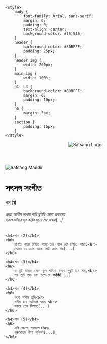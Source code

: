 <!DOCTYPE html>
<html lang="bn">
<head>
    <meta charset="UTF-8">
    <meta name="viewport" content="width=device-width, initial-scale=1.0">
    <title>সৎসঙ্গ সংগীত</title>

    <style>
        body {
            font-family: Arial, sans-serif;
            margin: 0;
            padding: 0;
            text-align: center;
            background-color: #f5f5f5;
        }
        header {
            background-color: #80BFFF;
            padding: 25px;
        }
        header img {
            width: 200px;
        }
        main img {
            width: 100%;
        }
        h1, h4 {
            background-color: #80BFFF;
            margin: 0;
            padding: 10px;
        }
        h6 {
            margin: 5px;
        }
        section {
            padding: 15px;
        }
    </style>
</head>
<body>

<header>
    <img src="https://encrypted-tbn0.gstatic.com/images?q=tbn:ANd9GcQdTPmPBEEyDNtK2RnpuxLfBNv0c1YZGwkHyiWBmXUTHLLDg3yRYgfuUxvl&s=10" alt="Satsang Logo">
</header>

<main>
    <img src="https://upload.wikimedia.org/wikipedia/commons/thumb/a/a9/Barobisha_Satsang_Mandir_in_the_divine_name_of_Anukul_Thakur.jpg/640px-Barobisha_Satsang_Mandir_in_the_divine_name_of_Anukul_Thakur.jpg" alt="Satsang Mandir">
</main>

<h1>সৎসঙ্গ সংগীত</h1>

<section>
    <h4>গান (1)</h4>
    <h6>
        প্রভুর আশীষ মাথায় করি ছুটছি মোরা ভুবনময় <br>
        সকল আঁধার দূর করিব ঘুচাব সব অবক্[...]
    </h6>

    <h4>গান (2)</h4>
    <h6>
        চাইতে পারো চাইতে পারো তার পানে তো চাইতে পারো,<br>
        তোমার যে চোখ আছে সেই চোখ দিয়[...]  
    </h6>

    <h4>গান (3)</h4>
    <h6>
        ও তুই ভাবতে গেলে কূল পাবিনা ভাবনা শুধুই হবে সার,<br>
        পড় লুটে তার চরণ তলে-যে ক��[...]  
    </h6>

    <h4>গান (4)</h4>
    <h6>
        ওগাে অসীম তুমি<br>
        সসীম হয়ে আসিলে ধরায় <br>
        সবারে প্রেম বিলাতে[...]  
    </h6>

    <h4>গান (5)</h4>
    <h6>
        একি আনন্দ পরমানন্দ<br>
        পুরুষোত্তম লীলা অভিনব[...]  
    </h6>
</section>

</body>
</html>